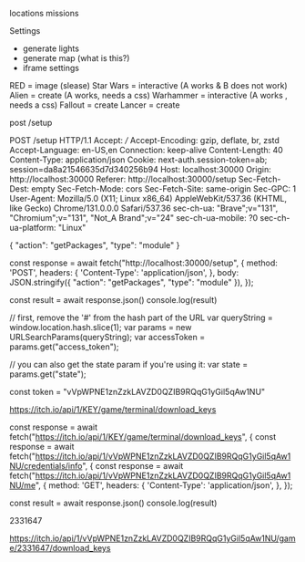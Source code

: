 locations
missions


Settings
  - generate lights
  - generate map (what is this?)
  - iframe settings
  
  
RED = image (slease)
Star Wars = interactive (A works & B does not work)
Alien = create (A works, needs a css)
Warhammer = interactive (A works , needs a css)
Fallout = create
Lancer = create



post /setup



POST /setup HTTP/1.1
Accept: */*
Accept-Encoding: gzip, deflate, br, zstd
Accept-Language: en-US,en
Connection: keep-alive
Content-Length: 40
Content-Type: application/json
Cookie: next-auth.session-token=ab; session=da8a21546635d7d340256b94
Host: localhost:30000
Origin: http://localhost:30000
Referer: http://localhost:30000/setup
Sec-Fetch-Dest: empty
Sec-Fetch-Mode: cors
Sec-Fetch-Site: same-origin
Sec-GPC: 1
User-Agent: Mozilla/5.0 (X11; Linux x86_64) AppleWebKit/537.36 (KHTML, like Gecko) Chrome/131.0.0.0 Safari/537.36
sec-ch-ua: "Brave";v="131", "Chromium";v="131", "Not_A Brand";v="24"
sec-ch-ua-mobile: ?0
sec-ch-ua-platform: "Linux"


{
  "action": "getPackages",
  "type": "module"
}

const response = await fetch("http://localhost:30000/setup", {
  method: 'POST',
  headers: {
    'Content-Type': 'application/json',
  },
  body: JSON.stringify({
		"action": "getPackages",
		"type": "module"
	}),
});

const result = await response.json()
console.log(result)





// first, remove the '#' from the hash part of the URL
var queryString = window.location.hash.slice(1);
var params = new URLSearchParams(queryString);
var accessToken = params.get("access_token");

// you can also get the state param if you're using it:
var state = params.get("state");


const token = "vVpWPNE1znZzkLAVZD0QZIB9RQqG1yGil5qAw1NU"


https://itch.io/api/1/KEY/game/terminal/download_keys


const response = await fetch("https://itch.io/api/1/KEY/game/terminal/download_keys", {
const response = await fetch("https://itch.io/api/1/vVpWPNE1znZzkLAVZD0QZIB9RQqG1yGil5qAw1NU/credentials/info", {
const response = await fetch("https://itch.io/api/1/vVpWPNE1znZzkLAVZD0QZIB9RQqG1yGil5qAw1NU/me", {
  method: 'GET',
  headers: {
    'Content-Type': 'application/json',
  },
});

const result = await response.json()
console.log(result)


2331647


https://itch.io/api/1/vVpWPNE1znZzkLAVZD0QZIB9RQqG1yGil5qAw1NU/game/2331647/download_keys